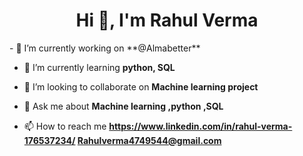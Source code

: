 
  <h1 align="center">Hi 👋, I'm Rahul Verma</h1>
- 🔭 I’m currently working on **@Almabetter**

- 🌱 I’m currently learning **python, SQL**

- 👯 I’m looking to collaborate on **Machine learning project**

- 💬 Ask me about **Machine learning ,python ,SQL**

- 📫 How to reach me **https://www.linkedin.com/in/rahul-verma-176537234/  Rahulverma4749544@gmail.com**


